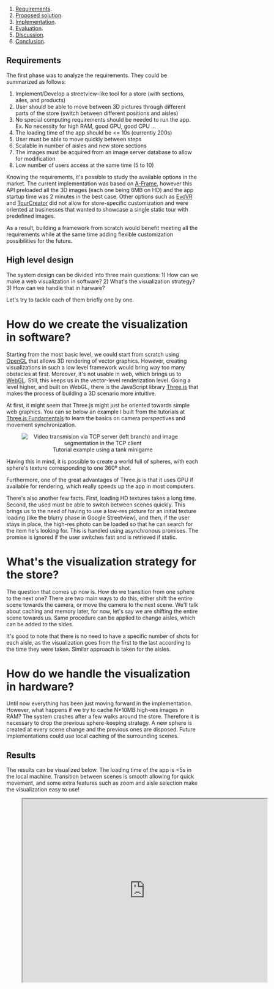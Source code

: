 1. <a href="#section:Requirements" data-reference-type="ref" data-reference="section:Requirements">Requirements</a>.
2. <a href="#section:ImSeg" data-reference-type="ref" data-reference="section:ImSeg">Proposed solution</a>.
3. <a href="#section:Impl" data-reference-type="ref" data-reference="section:Impl">Implementation</a>.
4. <a href="#section:Eval" data-reference-type="ref" data-reference="section:Eval">Evaluation</a>.
5. <a href="#section:Disc" data-reference-type="ref" data-reference="section:Disc">Discussion</a>.
6. <a href="#section:Conc" data-reference-type="ref" data-reference="section:Conc">Conclusion</a>.

## Requirements <span id="section:Requirements" label="section:Requirements"></span>

The first phase was to analyze the requirements. They could be summarized as follows:

1. Implement/Develop a streetview-like tool for a store (with sections, ailes, and products)
2. User should be able to move between 3D pictures through different parts of the store (switch between different positions and aisles)
3. No special computing requirements should be needed to run the app. Ex. No necessity for high RAM, good GPU, good CPU ...
4. The loading time of the app should be <= 10s (currently 200s)
5. User must be able to move quickly between steps
6. Scalable in number of aisles and new store sections
7. The images must be acquired from an image server database to allow for modification
8. Low number of users access at the same time (5 to 10)

Knowing the requirements, it's possible to study the available options in the market. The current implementation was based on [A-Frame](https://aframe.io/), however this API preloaded all the 3D images (each one being 6MB on HD) and the app startup time was 2 minutes in the best case. Other options such as [EvoVR](https://webobook.com/api-virtual-tours) and [TourCreator](https://arvr.google.com/tourcreator/) did not allow for store-specific customization and were oriented at businesses that wanted to showcase a single static tour with predefined images. 

As a result, building a framework from scratch would benefit meeting all the requirements while at the same time adding flexible customization possibilities for the future.

## High level design

The system design can be divided into three main questions: 1) How can we make a web visualization in software? 2) What's the visualization strategy? 3) How can we handle that in harware?  

Let's try to tackle each of them briefly one by one.

# How do we create the visualization in software?

Starting from the most basic level, we could start from scratch using [OpenGL](https://www.opengl.org/) that allows 3D rendering of vector graphics. However, creating visualizations in such a low level framework would bring way too many obstacles at first. Moreover, it's not usable in web, which brings us to [WebGL](https://get.webgl.org/). Still, this keeps us in the vector-level renderization level. Going a level higher, and built on WebGL, there is the JavaScript library [Three.js](https://threejs.org/) that makes the process of building a 3D scenario more intuitive. 

At first, it might seem that Three.js might just be oriented towards simple web graphics. You can se below an example I built from the tutorials at [Three.js Fundamentals](https://threejs.org/manual/) to learn the basics on camera perspectives and movement synchronization.

<div style="text-align: center">
<figure>
<img src="images/tank.gif" id="fig:pipeline" alt="Video transmision via TCP server (left branch) and image segmentation in the TCP client" /><figcaption aria-hidden="true">Tutorial example using a tank minigame</figcaption>
</figure>
</div>

Having this in mind, it is possible to create a world full of spheres, with each sphere's texture corresponding to one 360º shot. 

Furthermore, one of the great advantages of Three.js is that it uses GPU if available for rendering, which really speeds up the app in most computers. 

There's also another few facts. First, loading HD textures takes a long time. Second, the used must be able to switch between scenes quickly. This brings us to the need of having to use a low-res picture for an initial texture loading (like the blurry phase in Google Streetview), and then, if the user stays in place, the high-res photo can be loaded so that he can search for the item he's looking for. This is handled using asynchronous promises. The promise is ignored if the user switches fast and is retrieved if static.

# What's the visualization strategy for the store?

The question that comes up now is. How do we transition from one sphere to the next one? There are two main ways to do this, either shift the entire scene towards the camera, or move the camera to the next scene. We'll talk about caching and memory later, for now, let's say we are shifting the entire scene towards us. Same procedure can be applied to change aisles, which can be added to the sides. 

It's good to note that there is no need to have a specific number of shots for each aisle, as the visualization goes from the first to the last according to the time they were taken. Similar approach is taken for the aisles.

# How do we handle the visualization in hardware?

Until now everything has been just moving forward in the implementation. However, what happens if we try to cache N*10MB high-res images in RAM? The system crashes after a few walks around the store. Therefore it is necessary to drop the previous sphere-keeping strategy. A new sphere is created at every scene change and the previous ones are disposed. Future implementations could use local caching of the surrounding scenes.

## Results 

The results can be visualized below. The loading time of the app is <5s in the local machine. Transition between scenes is smooth allowing for quick movement, and some extra features such as zoom and aisle selection make the visualization easy to use!

<div style="text-align: center">
<figure>
<iframe src="https://drive.google.com/file/d/1tc12wyFqhr6xfHHyPFcknhcC67U3CaUW/preview" width="640" height="480" allow="autoplay"></iframe>
</figure>
</div>

